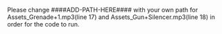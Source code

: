 Please change ####ADD-PATH-HERE#### with your own path for Assets_Grenade+1.mp3(line 17) and Assets_Gun+Silencer.mp3(line 18) in order for the code to run.
